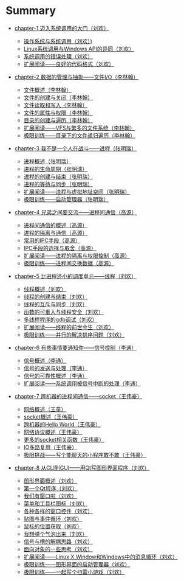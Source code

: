 # Summary

* [chapter-1 迈入系统调用的大门（刘欢）](chapter-1/README.md)
    * [操作系统与系统调用（刘欢）)](chapter-1/os&syscall.md)
    * [Linux系统调用与Windows API的异同（刘欢）]()
    * [系统调用的错误处理（刘欢）]()
    * [扩展阅读——良好的代码格式（刘欢）]()

* [chapter-2 数据的管理与抽象——文件I/O（李林翰）](chapter-2/README.md)
    * [文件概述（李林翰）]()
    * [文件的创建与关闭（李林翰）]()
    * [文件读取和写入（李林翰）]()
    * [文件的属性与权限（李林翰）]()
    * [目录的创建与遍历（李林翰）]()
    * [扩展阅读——VFS与繁多的文件系统（李林翰）]()
    * [极限训练——目录下的文件递归遍历（李林翰）]()

* [chapter-3 我不是一个人在战斗——进程（张明瑞）](chapter-3/README.md)
    * [进程概述（张明瑞）]()
    * [进程的生命周期（张明瑞）]()
    * [进程的创建与结束（张明瑞）]()
    * [进程的等待与同步（张明瑞）]()
    * [扩展阅读——进程与虚拟地址空间（张明瑞）]()
    * [极限训练——启动管理器（张明瑞）]()

* [chapter-4 兄弟之间要交流——进程间通信（高源）](chapter-4/README.md)
    * [进程间通信的概述（高源）]()
    * [进程的隔离与通信（高源）]()
    * [常用的IPC手段（高源）]()
    * [IPC手段的选择与取舍（高源）]()
    * [扩展阅读——进程的隔离与权限控制（高源）]()
    * [极限训练——进程间交换数据（高源）]()

* [chapter-5 比进程还小的调度单元——线程（刘欢）](chapter-5/README.md)
    * [线程概述（刘欢）]()
    * [线程的创建与结束（刘欢）]()
    * [线程的互斥与同步（刘欢）]()
    * [函数的可重入与线程安全（刘欢）]()
    * [多线程程序的gdb调试（刘欢）]()
    * [扩展阅读——线程的前世今生（刘欢）]()
    * [极限训练——并行的解决排序问题（刘欢）]()

* [chapter-6 有些事情要通知你——信号控制（李通）](chapter-6/README.md)
    * [信号概述（李通）]()
    * [信号的发送与处理（李通）]()
    * [信号的可靠性概述（李通）]()
    * [扩展阅读——系统调用被信号中断的处理（李通）]()

* [chapter-7 跨机器的进程间通信——socket（王伟豪）](chapter-7/README.md)
    * [网络概述（王童）]()
    * [socket概述（王伟豪）]()
    * [跨机器的Hello World（王伟豪）]()
    * [网络协议概述（王伟豪）]()
    * [更多的socket相关函数（王伟豪）]()
    * [IO多路复用（王伟豪）]()
    * [极限挑战——写个能聊天的小程序敢不敢（王伟豪）]()

* [chapter-8 从CLI到GUI——用Qt写图形界面程序（刘欢）](chapter-8/README.md)
    * [图形界面概述（刘欢）]()
    * [第一个Qt程序（刘欢）]()
    * [我们有窗口啦（刘欢）]()
    * [菜单和工具栏图标（刘欢）]()
    * [各种各样的窗口控件（刘欢）]()
    * [贴图与事件循环（刘欢）]()
    * [鼠标的位置获取（刘欢）]()
    * [我想弹个气泡出来（刘欢）]()
    * [信号与槽的解耦思路（刘欢）]()
    * [面向对象的一些思考（刘欢）]()
    * [扩展阅读——Linux X Window和Windows中的消息循环（刘欢）]()
    * [极限训练——图形界面的启动管理器（刘欢）]()
    * [极限训练——一起写个扫雷小游戏（刘欢）]()
